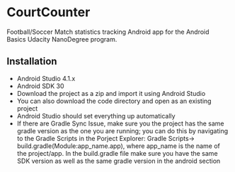 # CourtCounter
Football/Soccer Match statistics tracking Android app for the Android Basics Udacity NanoDegree program.

## Installation
* Android Studio 4.1.x
* Android SDK 30
* Download the project as a zip and import it using Android Studio
* You can also download the code directory and open as an existing project
* Android Studio should set everything up automatically
* If there are Gradle Sync Issue, make sure you the project has the same gradle version as the one you are running; you can do this by navigating to the Gradle Scripts in the Porject Explorer: Gradle Scripts-> build.gradle(Module:app_name.app), where app_name is the name of the project/app. In the build.gradle file make sure you have the same SDK version as well as the same gradle version in the android section 
